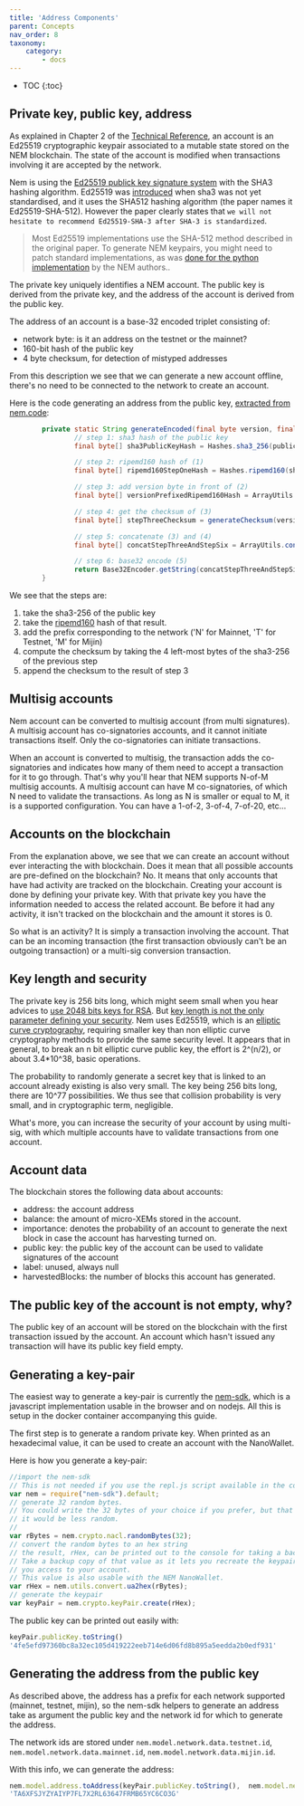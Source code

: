 ```yaml
---
title: 'Address Components'
parent: Concepts
nav_order: 8
taxonomy:
    category:
        - docs
---
```


* TOC
{:toc}

## Private key, public key, address

As explained in Chapter 2 of the [Technical Reference](../../Whitepapers/NEM_techRef.pdf), an account is an Ed25519
cryptographic keypair associated to a mutable state stored on the NEM
blockchain. The state of the account is modified when transactions involving it
are accepted by the network. 

Nem is using the [Ed25519 publick key signature system](https://ed25519.cr.yp.to/) with the
SHA3 hashing algorithm.
Ed25519 was [introduced](https://ed25519.cr.yp.to/ed25519-20110926.pdf) when sha3 was not yet
standardised, and it uses the SHA512 hashing algorithm (the paper names it Ed25519-SHA-512).
However the paper clearly states that `we will not hesitate to recommend Ed25519-SHA-3 after SHA-3 is standardized`.

> Most Ed25519 implementations use the SHA-512 method described in the original paper. To generate NEM keypairs, 
you might need to patch standard implementations, as was [done for the python implementation](https://github.com/NemProject/nem-py/blob/master/ed25519.py)
 by the NEM authors..

The private key uniquely identifies a NEM account. The public key is derived from the private key, and the address of the account is
derived from the public key.

The address of an account is a base-32 encoded triplet consisting of:

* network byte: is it an address on the testnet or the mainnet?
* 160-bit hash of the public key
* 4 byte checksum, for detection of mistyped addresses

From this description we see that we can generate a new account offline, there's
no need to be connected to the network to create an account.

Here is the code generating an address from the public key, [extracted from nem.code](https://github.com/NemProject/nem.core/blob/master/src/main/java/org/nem/core/model/Address.java#L81):

```java
        private static String generateEncoded(final byte version, final byte[] publicKey) {
                // step 1: sha3 hash of the public key
                final byte[] sha3PublicKeyHash = Hashes.sha3_256(publicKey);

                // step 2: ripemd160 hash of (1)
                final byte[] ripemd160StepOneHash = Hashes.ripemd160(sha3PublicKeyHash);

                // step 3: add version byte in front of (2)
                final byte[] versionPrefixedRipemd160Hash = ArrayUtils.concat(new byte[] { version }, ripemd160StepOneHash);

                // step 4: get the checksum of (3)
                final byte[] stepThreeChecksum = generateChecksum(versionPrefixedRipemd160Hash);

                // step 5: concatenate (3) and (4)
                final byte[] concatStepThreeAndStepSix = ArrayUtils.concat(versionPrefixedRipemd160Hash, stepThreeChecksum);

                // step 6: base32 encode (5)
                return Base32Encoder.getString(concatStepThreeAndStepSix);
        }

```

We see that the steps are:

  1. take the sha3-256 of the public key
  1. take the [ripemd160](https://en.wikipedia.org/wiki/RIPEMD) hash of that result. 
  1. add the prefix corresponding to the network ('N' for Mainnet, 'T' for Testnet, 'M' for Mijin)
  1. compute the checksum by taking the 4 left-most bytes of the sha3-256 of the previous step
  1. append the checksum to the result of step 3

## Multisig accounts

Nem account can be converted to multisig account (from multi signatures). A multisig account has co-signatories accounts, 
and it cannot initiate transactions itself. Only the co-signatories can initiate transactions.

When an account is converted to multisig, the transaction adds the co-signatories and indicates how many of them need to
accept a transaction for it to go through. That's why you'll hear that NEM supports N-of-M multisig accounts. A multisig account
can have M co-signatories, of which N need to validate the transactions. As long as N is smaller or equal to M, it is a
supported configuration. You can have a 1-of-2, 3-of-4, 7-of-20, etc...

## Accounts on the blockchain

From the explanation above, we see that we can create an account without ever interacting the with blockchain.
Does it mean that all possible accounts are pre-defined on the blockchain? No. It means that only accounts that 
have had activity are tracked on the blockchain. Creating your account is done by defining your private key. With 
that private key you have the information needed to access the related account. Be before it had any activity,
it isn't tracked on the blockchain and the amount it stores is 0.

So what is an activity? It is simply a transaction involving the account. That can be an incoming transaction (the
first transaction obviously can't be an outgoing transaction) or a multi-sig conversion transaction.

## Key length and security

The private key is 256 bits long, which might seem small when you hear advices to [use 2048 bits keys for RSA](http://stackoverflow.com/a/1904541).
But [key length is not the only parameter defining your security](https://security.stackexchange.com/a/101045). Nem
uses Ed25519, which is an [elliptic curve cryptography](https://en.wikipedia.org/wiki/Elliptic_curve_cryptography),
requiring smaller key than non elliptic curve cryptography methods to provide the same security level.
It appears that in general, to break an n bit elliptic curve public key, the effort is 2^(n/2), or about 3.4*10^38, basic operations.

The probability to randomly generate a secret key that is linked to an account already existing is also very small.
The key being 256 bits long, there are 10^77 possibilities. We thus see that collision probability is very small, and in 
cryptographic term, negligible.

What's more, you can increase the security of your account by using multi-sig, with which multiple accounts have to validate
transactions from one account.

## Account data

The blockchain stores the following data about accounts:

* address: the account address
* balance: the amount of micro-XEMs stored in the account.
* importance: denotes the probability of an account to generate the next block in case the account has harvesting turned on.
* public key: the public key of the account can be used to validate signatures of the account
* label: unused, always null
* harvestedBlocks: the number of blocks this account has generated.

## The public key of the account is not empty, why?

The public key of an account will be stored on the blockchain with the first transaction issued by the account. An account which hasn't issued any
transaction will have its public key field empty.

## Generating a key-pair

The easiest way to generate a key-pair is currently the [nem-sdk](https://github.com/QuantumMechanics/NEM-sdk), which is a javascript implementation 
usable in the browser and on nodejs. All this is setup in the docker container accompanying this guide.

The first step is to generate a random private key.
When printed as an hexadecimal value, it can be used to create an account with the NanoWallet.

Here is how you generate a key-pair:

``` javascript
//import the nem-sdk
// This is not needed if you use the repl.js script available in the container
var nem = require("nem-sdk").default;
// generate 32 random bytes. 
// You could write the 32 bytes of your choice if you prefer, but that might be dangerous as
// it would be less random.
// 
var rBytes = nem.crypto.nacl.randomBytes(32);
// convert the random bytes to an hex string
// the result, rHex, can be printed out to the console for taking a backup with console.log(rBytes).
// Take a backup copy of that value as it lets you recreate the keypair to give
// you access to your account.
// This value is also usable with the NEM NanoWallet.
var rHex = nem.utils.convert.ua2hex(rBytes);
// generate the keypair
var keyPair = nem.crypto.keyPair.create(rHex);
```

The public key can be printed out easily with:

```javascript
keyPair.publicKey.toString()
'4fe5efd97360bc8a32ec105d419222eeb714e6d06fd8b895a5eedda2b0edf931'
```

## Generating the address from the public key

As described above, the address has a prefix for each network supported
(mainnet, testnet, mijin), so the nem-sdk helpers to generate an address take
as argument the public key and the network id for which to generate the
address.

The network ids are stored under `nem.model.network.data.testnet.id`,
`nem.model.network.data.mainnet.id`, `nem.model.network.data.mijin.id`.

With this info, we can generate the address:

``` javascript
nem.model.address.toAddress(keyPair.publicKey.toString(),  nem.model.network.data.testnet.id)
'TA6XFSJYZYAIYP7FL7X2RL63647FRMB65YC6CO3G'
```
